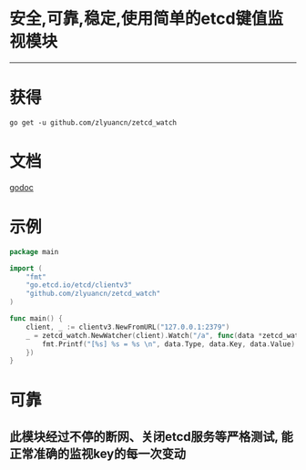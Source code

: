# 安全,可靠,稳定,使用简单的etcd键值监视模块

---

# 获得

`go get -u github.com/zlyuancn/zetcd_watch`

# 文档
[godoc](https://godoc.org/github.com/zlyuancn/zetcd_watch)

# 示例

```go
package main

import (
    "fmt"
    "go.etcd.io/etcd/clientv3"
    "github.com/zlyuancn/zetcd_watch"
)

func main() {
    client, _ := clientv3.NewFromURL("127.0.0.1:2379")
	_ = zetcd_watch.NewWatcher(client).Watch("/a", func(data *zetcd_watch.Data) {
		fmt.Printf("[%s] %s = %s \n", data.Type, data.Key, data.Value)
	})
}
```

# 可靠

## 此模块经过不停的断网、关闭etcd服务等严格测试, 能正常准确的监视key的每一次变动
